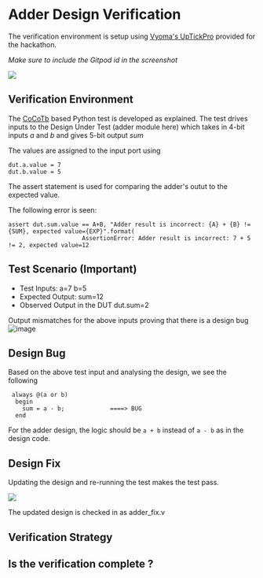 # Adder Design Verification

The verification environment is setup using [Vyoma's UpTickPro](https://vyomasystems.com) provided for the hackathon.

*Make sure to include the Gitpod id in the screenshot*

![](https://i.imgur.com/miWGA1o.png)

## Verification Environment

The [CoCoTb](https://www.cocotb.org/) based Python test is developed as explained. The test drives inputs to the Design Under Test (adder module here) which takes in 4-bit inputs *a* and *b* and gives 5-bit output *sum*

The values are assigned to the input port using 
```
dut.a.value = 7
dut.b.value = 5
```

The assert statement is used for comparing the adder's outut to the expected value.

The following error is seen:
```
assert dut.sum.value == A+B, "Adder result is incorrect: {A} + {B} != {SUM}, expected value={EXP}".format(
                     AssertionError: Adder result is incorrect: 7 + 5 != 2, expected value=12
```
## Test Scenario **(Important)**
- Test Inputs: a=7 b=5
- Expected Output: sum=12
- Observed Output in the DUT dut.sum=2

Output mismatches for the above inputs proving that there is a design bug
![image](https://user-images.githubusercontent.com/30209235/182034116-37a046e3-9398-4ed3-b3ec-0a686e13df37.png)


## Design Bug
Based on the above test input and analysing the design, we see the following

```
 always @(a or b) 
  begin
    sum = a - b;             ====> BUG
  end
```
For the adder design, the logic should be ``a + b`` instead of ``a - b`` as in the design code.

## Design Fix
Updating the design and re-running the test makes the test pass.

![](https://i.imgur.com/5XbL1ZH.png)

The updated design is checked in as adder_fix.v

## Verification Strategy

## Is the verification complete ?
